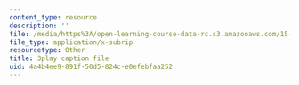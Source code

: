 ```yaml
---
content_type: resource
description: ''
file: /media/https%3A/open-learning-course-data-rc.s3.amazonaws.com/15-s50-poker-theory-and-analytics-january-iap-2015/4a4b4ee9891f50d5824ce0efebfaa252_IZZ4y5GfdOU.vtt
file_type: application/x-subrip
resourcetype: Other
title: 3play caption file
uid: 4a4b4ee9-891f-50d5-824c-e0efebfaa252
---
```

